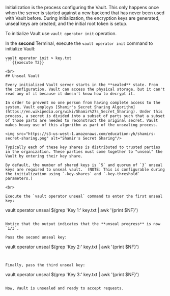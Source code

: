 Initialization is the process configuring the Vault. This only happens once when the server is started against a new backend that has never been used with Vault before. During initialization, the encryption keys are generated, unseal keys are created, and the initial root token is setup.

To initialize Vault use `vault operator init` operation.
<br>

In the **second** Terminal, execute the `vault operator init` command to initialize Vault:

```
vault operator init > key.txt
```{{execute T2}}

<br>
## Unseal Vault

Every initialized Vault server starts in the **sealed** state. From the configuration, Vault can access the physical storage, but it can't read any of it because it doesn't know how to decrypt it.

In order to prevent no one person from having complete access to the system, Vault employs [Shamir's Secret Sharing Algorithm](https://en.wikipedia.org/wiki/Shamir%27s_Secret_Sharing). Under this process, a secret is divided into a subset of parts such that a subset of those parts are needed to reconstruct the original secret. Vault makes heavy use of this algorithm as part of the unsealing process.

<img src="https://s3-us-west-1.amazonaws.com/education-yh/shamirs-secret-sharing.png" alt="Shamir's Secret Sharing"/>

Typically each of these key shares is distributed to trusted parties in the organization. These parties must come together to "unseal" the Vault by entering their key share.

By default, the number of shared keys is `5` and quorum of `3` unseal keys are required to unseal vault.  (NOTE: This is configurable during the initialization using `-key-shares` and `-key-threshold` parameters.)

<br>

Execute the `vault operator unseal` command to enter the first unseal key:

```
vault operator unseal $(grep 'Key 1:' key.txt | awk '{print $NF}')
```{{execute T2}}

Notice that the output indicates that the **unseal progress** is now `1/3`.

Pass the second unseal key:

```
vault operator unseal $(grep 'Key 2:' key.txt | awk '{print $NF}')
```{{execute T2}}


Finally, pass the third unseal key:

```
vault operator unseal $(grep 'Key 3:' key.txt | awk '{print $NF}')
```{{execute T2}}

Now, Vault is unsealed and ready to accept requests.

